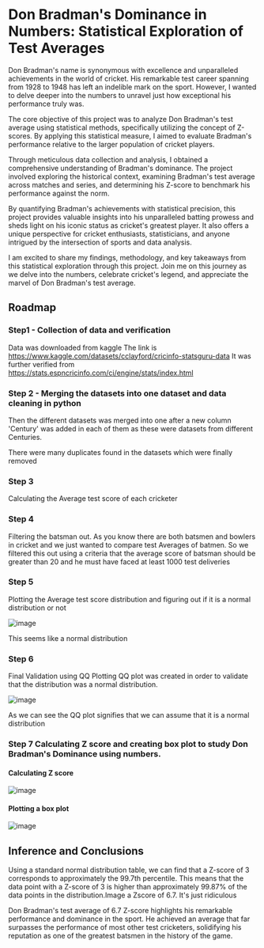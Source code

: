 
# Don Bradman's Dominance in Numbers: Statistical Exploration of Test Averages

Don Bradman's name is synonymous with excellence and unparalleled achievements in the world of cricket. His remarkable test career spanning from 1928 to 1948 has left an indelible mark on the sport. However, I wanted to delve deeper into the numbers to unravel just how exceptional his performance truly was.

The core objective of this project was to analyze Don Bradman's test average using statistical methods, specifically utilizing the concept of Z-scores. By applying this statistical measure, I aimed to evaluate Bradman's performance relative to the larger population of cricket players.

Through meticulous data collection and analysis, I obtained a comprehensive understanding of Bradman's dominance. The project involved exploring the historical context, examining Bradman's test average across matches and series, and determining his Z-score to benchmark his performance against the norm.

By quantifying Bradman's achievements with statistical precision, this project provides valuable insights into his unparalleled batting prowess and sheds light on his iconic status as cricket's greatest player. It also offers a unique perspective for cricket enthusiasts, statisticians, and anyone intrigued by the intersection of sports and data analysis.

I am excited to share my findings, methodology, and key takeaways from this statistical exploration through this project. Join me on this journey as we delve into the numbers, celebrate cricket's legend, and appreciate the marvel of Don Bradman's test average.






## Roadmap

### Step1 - Collection of data and verification
 Data was downloaded from kaggle
 The link is https://www.kaggle.com/datasets/cclayford/cricinfo-statsguru-data
 It was further verified from https://stats.espncricinfo.com/ci/engine/stats/index.html

### Step 2 - Merging the datasets into one dataset and data cleaning in python

Then the different datasets was merged into one after a new column 'Century' was added in each of them as these were datasets from different Centuries.

There were many duplicates found in the datasets which were finally removed

### Step 3 

Calculating the Average test score of each cricketer

### Step 4

Filtering the batsman out. As you know there are both batsmen and bowlers in cricket and we just wanted to compare test Averages of batmen.
So we filtered this out using a criteria that the average score of batsman should be greater than 20 and he must have faced at least 1000 test deliveries

### Step 5

Plotting the Average test score distribution and figuring out if it is a normal distribution or not

![image](https://github.com/NishantThakurr/Don-Bradman-s-Dominance-in-Numbers-Statistical-Exploration-of-Test-Averages/assets/102639991/42aeecc7-112c-4326-9e4c-63acc94aea89)

This seems like a normal distribution

### Step 6

Final Validation using QQ Plotting
QQ plot was created in order to validate that the distribution was a normal distribution.

![image](https://github.com/NishantThakurr/Don-Bradman-s-Dominance-in-Numbers-Statistical-Exploration-of-Test-Averages/assets/102639991/cff0e07d-d2b6-4485-b77c-accd511883fe)

As we can see the QQ plot signifies that we can assume that it is a normal distribution

### Step 7 Calculating Z score and creating box plot to study Don Bradman's Dominance using numbers.

#### Calculating Z score

![image](https://github.com/NishantThakurr/Don-Bradman-s-Dominance-in-Numbers-Statistical-Exploration-of-Test-Averages/assets/102639991/00270755-a47c-449a-ad62-4b650595be95)

#### Plotting a box plot

![image](https://github.com/NishantThakurr/Don-Bradman-s-Dominance-in-Numbers-Statistical-Exploration-of-Test-Averages/assets/102639991/c267f08b-91e2-4d82-b564-0a9b96ac270a)






## Inference and Conclusions

Using a standard normal distribution table, we can find that a Z-score of 3 corresponds to approximately the 99.7th percentile. This means that the data point with a Z-score of 3 is higher than approximately 99.87% of the data points in the distribution.Image a Zscore of 6.7. It's just ridiculous

Don Bradman's test average of 6.7 Z-score highlights his remarkable performance and dominance in the sport. He achieved an average that far surpasses the performance of most other test cricketers, solidifying his reputation as one of the greatest batsmen in the history of the game.
